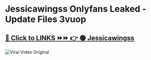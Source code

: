 
 # Jessicawingss Onlyfans Leaked - Update Files 3vuop

## <h2><a href="https://clipsfans.com/Jessicawingss&ref=git">🔗 Click to LINKS ⏩⏩ 👉 🟢 Jessicawingss </a></h2>

<a href="https://clipsfans.com/Jessicawingss&ref=git" rel="nofollow" data-target="animated-image.originalLink"><img src="https://i.ibb.co.com/xMMVF88/686577567.gif" alt="Viral Video Original" style="max-width: 100%; display: inline-block;" data-target="animated-image.originalImage"></a>

